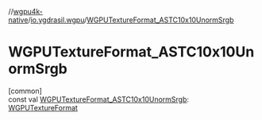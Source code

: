 //[wgpu4k-native](../../index.md)/[io.ygdrasil.wgpu](index.md)/[WGPUTextureFormat_ASTC10x10UnormSrgb](-w-g-p-u-texture-format_-a-s-t-c10x10-unorm-srgb.md)

# WGPUTextureFormat_ASTC10x10UnormSrgb

[common]\
const val [WGPUTextureFormat_ASTC10x10UnormSrgb](-w-g-p-u-texture-format_-a-s-t-c10x10-unorm-srgb.md): [WGPUTextureFormat](-w-g-p-u-texture-format/index.md)
